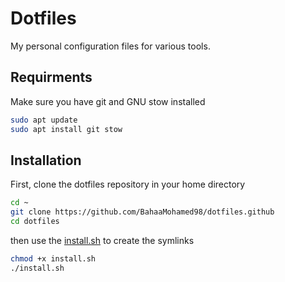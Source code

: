 # Dotfiles

My personal configuration files for various tools.

## Requirments

Make sure you have git and GNU stow installed

```sh
sudo apt update
sudo apt install git stow
```

## Installation

First, clone the dotfiles repository in your home directory

```sh
cd ~
git clone https://github.com/BahaaMohamed98/dotfiles.github
cd dotfiles
```

then use the [install.sh](install.sh) to create the symlinks

```sh
chmod +x install.sh 
./install.sh
```
